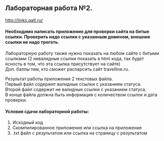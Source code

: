 ## Лабораторная работа №2.  

http://links.qatl.ru/  

#### Необходимо написать приложение для проверки сайта на битые ссылки. Проверить надо ссылки с указанным доменом, внешние ссылки не надо трогать.  
Лабораторную работу также нужно показать на любом сайте с битыми ссылками (2 невалидные ссылки показать в html кода, так будет ясность в том, что эта ссылка присутствует на сайте)  
Доп. баллы тем, кто сможет распарсить сайт travelline.ru.  

Результат работы приложения 2 текстовых файла.  
Первый файл содержит валидные ссылки с указанием статуса.  
Второй файл содержит не валидные ссылки с указанием статуса.  
В конце файла должна быть информация с количеством ссылок и дата проверки.  


#### Условия сдачи лабораторной работы:  
1) Исходный код  
2) Скомпилированное приложение или ссылка на приложение  
3) .txt файл с результатом или ссылка на страницу с результатом  
